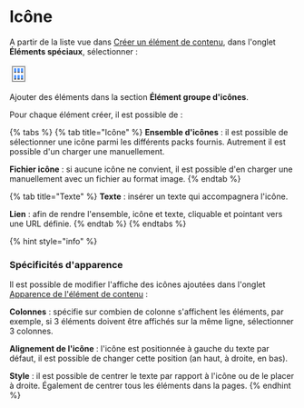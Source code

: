 # Icône

A partir de la liste vue dans [Créer un élément de contenu](../creer-un-element-de-contenu.md), dans l'onglet **Éléments spéciaux**, sélectionner : 

![Groupe d&apos;ic&#xF4;ne](../../.gitbook/assets/image%20%288%29.png)

Ajouter des éléments dans la section **Élément groupe d'icônes**.

Pour chaque élément créer, il est possible de :

{% tabs %}
{% tab title="Icône" %}
**Ensemble d'icônes** : il est possible de sélectionner une icône parmi les différents packs fournis. Autrement il est possible d'un charger une manuellement.

**Fichier icône** : si aucune icône ne convient, il est possible d'en charger une manuellement avec un fichier au format image.
{% endtab %}

{% tab title="Texte" %}
**Texte** : insérer un texte qui accompagnera l'icône.

**Lien** : afin de rendre l'ensemble, icône et texte, cliquable et pointant vers une URL définie.
{% endtab %}
{% endtabs %}

{% hint style="info" %}
### Spécificités d'apparence

Il est possible de modifier l'affiche des icônes ajoutées dans l'onglet [Apparence de l'élément de contenu](../apparence-element-de-contenu.md) :

**Colonnes** : spécifie sur combien de colonne s'affichent les éléments, par exemple, si 3 éléments doivent être affichés sur la même ligne, sélectionner 3 colonnes.

**Alignement de l'icône** : l'icône est positionnée à gauche du texte par défaut, il est possible de changer cette position \(an haut, à droite, en bas\).

**Style** : il est possible de centrer le texte par rapport à l'icône ou de le placer à droite. Également de centrer tous les éléments dans la pages.
{% endhint %}



